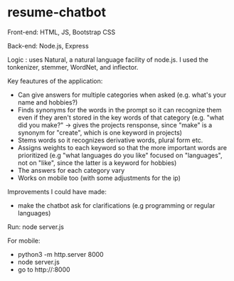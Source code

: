 # resume-chatbot

Front-end: HTML, JS, Bootstrap CSS

Back-end: Node.js, Express

Logic : uses Natural, a natural language facility of node.js. I used the tonkenizer, stemmer, WordNet, and inflector.

Key feautures of the application:
- Can give answers for multiple categories when asked (e.g. what's your name and hobbies?)
- Finds synonyms for the words in the prompt so it can recognize them even if they aren't stored in the key words of that category
 (e.g. "what did you make?" -> gives the projects rensponse, since "make" is a synonym for "create", which is one keyword in projects)
- Stems words so it recognizes derivative words, plural form etc.
- Assigns weights to each keyword so that the more important words are prioritized (e.g "what languages do you like" focused on "languages", not on "like", since the latter is a keyword for hobbies)
- The answers for each category vary
- Works on mobile too (with some adjustments for the ip)

Improvements I could have made:
- make the chatbot ask for clarifications (e.g programming or regular languages)

Run: node server.js

For mobile: 
 - python3 -m  http.server 8000
 - node server.js
 - go to http://<ip>:8000

